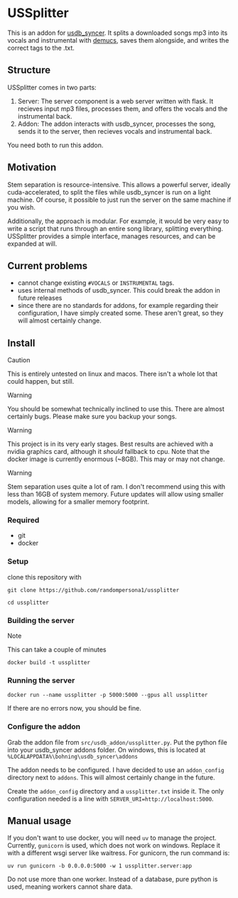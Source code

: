 # USSplitter

This is an addon for [usdb_syncer](https://github.com/bohning/usdb_syncer). It splits a downloaded songs mp3 into its vocals and instrumental with [demucs](https://github.com/adefossez/demucs), saves them alongside, and writes the correct tags to the .txt.

## Structure

USSplitter comes in two parts:

1. Server: The server component is a web server written with flask. It recieves input mp3 files, processes them, and offers the vocals and the instrumental back.
2. Addon: The addon interacts with usdb_syncer, processes the song, sends it to the server, then recieves vocals and instrumental back.

You need both to run this addon.

## Motivation

Stem separation is resource-intensive. This allows a powerful server, ideally cuda-accelerated, to split the files while usdb_syncer is run on a light machine. Of course, it possible to just run the server on the same machine if you wish.

Additionally, the approach is modular. For example, it would be very easy to write a script that runs through an entire song library, splitting everything. USSplitter provides a simple interface, manages resources, and can be expanded at will. 

## Current problems

- cannot change existing `#VOCALS` or `INSTRUMENTAL` tags. 
- uses internal methods of usdb_syncer. This could break the addon in future releases
- since there are no standards for addons, for example regarding their configuration, I have simply created some. These aren't great, so they will almost certainly change. 

## Install

> [!CAUTION]
> This is entirely untested on linux and macos. There isn't a whole lot that could happen, but still.

> [!WARNING]
> You should be somewhat technically inclined to use this. There are almost certainly bugs. Please make sure you backup your songs.

> [!WARNING] 
> This project is in its very early stages. Best results are achieved with a nvidia graphics card, although it *should* fallback to cpu. Note that the docker image is currently enormous (~8GB). This may or may not change.

> [!WARNING]
> Stem separation uses quite a lot of ram. I don't recommend using this with less than 16GB of system memory. Future updates will allow using smaller models, allowing for a smaller memory footprint.

### Required

- git
- docker

### Setup

clone this repository with 

`git clone https://github.com/randompersona1/ussplitter`

`cd ussplitter`

### Building the server

> [!NOTE]
> This can take a couple of minutes

`docker build -t ussplitter`

### Running the server

`docker run --name ussplitter -p 5000:5000 --gpus all ussplitter`

If there are no errors now, you should be fine.

### Configure the addon

Grab the addon file from `src/usdb_addon/ussplitter.py`. Put the python file into your usdb_syncer addons folder. On windows, this is located at `%LOCALAPPDATA%\bohning\usdb_syncer\addons`

The addon needs to be configured. I have decided to use an `addon_config` directory next to `addons`. This will almost certainly change in the future.

Create the `addon_config` directory and a `ussplitter.txt` inside it. The only configuration needed is a line with `SERVER_URI=http://localhost:5000`.

## Manual usage

If you don't want to use docker, you will need `uv` to manage the project. Currently, `gunicorn` is used, which does not work on windows. Replace it with a different wsgi server like waitress. For gunicorn, the run command is:

`uv run gunicorn -b 0.0.0.0:5000 -w 1 ussplitter.server:app`

Do not use more than one worker. Instead of a database, pure python is used, meaning workers cannot share data.
